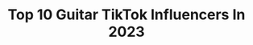 ---
title: Top 10 Guitar TikTok Influencers In 2023
description: >-
  Find top guitar TikTok influencers in 2023. Most popular hashtags: #fyp #guitar #greenscreen #duet.
platform: TikTok
hits: 1684
text_top: See the top-rated TikTok influencers on inBeat.
text_bottom: Our platform has 1684 TikTok influencers like this for you to pitch.
profiles:
  - username: "_kerya_cosplay_"
    fullname: >-
      @_kerya_cosplay_
    bio: >-
      cosplayer👆 Draw🖍️ guitar player 🎸 Love japan🇯🇵
    location: "France"
    followers: 8179
    engagement: 2960
    commentsToLikes: 0.075252
    id: ck9sl4qy4c2wi0j78j4y7jv5j
    verified: false
    hashtags: "#erzascarlet, #erzascarlettcosplay, #duo, #fairytail"
  - username: "vicjamieson"
    fullname: >-
      Vic Jamieson
    bio: >-
      Bi/ Pan Guitarist & Creator ✨ Follow me on Instagram ✨
    location: "United Kingdom"
    followers: 444600
    engagement: 2585
    commentsToLikes: 0.032443
    id: ckdi61qw0795g0j2349f5y4m9
    verified: false
    hashtags: "#dreamcatcher, #bisexual, #pansexual, #straykids"
  - username: "sharpie.exe"
    fullname: >-
      Sharpie
    bio: >-
      Professional Sharpie Sniffer™️ Guitar boi 🎸🤙🏻 Vibin’ to straight blanchin’ 😎
    location: "United States"
    followers: 3252
    engagement: 2025
    commentsToLikes: 0.106265
    id: ck9kcutsvr5tn0j784bpk9kh7
    verified: false
    hashtags: "#duet, #guitar, #fyp, #pup"
  - username: "maddie_406"
    fullname: >-
      Maddie
    bio: >-
      Level 25/Mt 👻guitarburst4396 🖤🔒⬇️
    location: "United States"
    followers: 6606
    engagement: 1668
    commentsToLikes: 0.047987
    id: ckbvy934uv39d0j230zekc2mc
    verified: false
    hashtags: "#montana, #sayquaynotkway, #beardedoutlawz, #juntosimparables"
  - username: "elchicoguitarrista"
    fullname: >-
      El Chico Guitarrista Official
    bio: >-
      El guitarrista que toca para ti 🎸 y también el chico que te dibuja!!🤭✍️ ❤️JyB❤
    location: "Mexico"
    followers: 8538
    engagement: 1669
    commentsToLikes: 0.172171
    id: ck9f48kocl6mb0j788edwhsu2
    verified: false
    hashtags: "#mireina, #70s, #sigan, #fyp"
  - username: "haleyccox"
    fullname: >-
      Haley 
    bio: >-
      18 // nj🇺🇸 I like guitars and classic rock ————————- Proverbs 14:23
    location: "United States"
    followers: 6743
    engagement: 1615
    commentsToLikes: 0.117497
    id: ck9r43es3t8o50j78zaw6y0ai
    verified: false
    hashtags: "#musician, #jimmypage, #guitarist, #70smusic"
  - username: "dankoh2"
    fullname: >-
      Dan Koh
    bio: >-
      🎸Guitarrista en Los Daniels 🎤Cantante y productor Háblame por IG: 📸@dan_koh
    location: "Mexico"
    followers: 533100
    engagement: 1532
    commentsToLikes: 0.063176
    id: ckaig1v8azh360i78zyayoxbo
    verified: true
    hashtags: "#magia, #truco, #mexico, #videomusical"
  - username: "wrightfix"
    fullname: >-
      Josh Wright
    bio: >-
      I play guitar and sing. Living in tension between faith and skepticism.
    location: "United States"
    followers: 42600
    engagement: 1639
    commentsToLikes: 0.092830
    id: ck9fi4f64923f0j78knzuxtwu
    verified: false
    hashtags: "#question, #twistedtea, #greenscreen, #joblife"
  - username: "lionsdenmusic_"
    fullname: >-
      Hector Deleon
    bio: >-
      Another Jazz Guitar player 21•he/him•Tx $Lambdalambda
    location: "United States"
    followers: 3377
    engagement: 1542
    commentsToLikes: 0.180502
    id: ckdi8g8staxa50j23g1xorhdp
    verified: false
    hashtags: "#jazzguitar, #jazzguitarist, #xyzbca, #fyp"
  - username: "_donniematt"
    fullname: >-
      Donnie Matt Renegar
    bio: >-
      Creator of positive vibes Sometimes I try to be funny I play the guitar terribly
    location: "United States"
    followers: 2610
    engagement: 1510
    commentsToLikes: 0.409885
    id: ckavqhcbg22an0j23494k81m7
    verified: false
    hashtags: "#mood, #lifeathome, #singer, #cover"
---